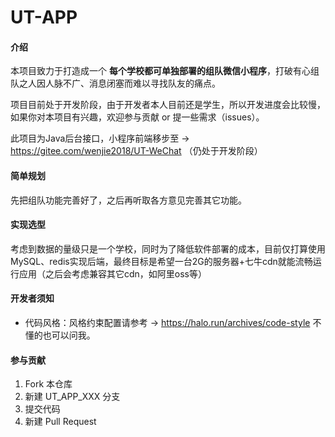 # UT-APP

#### 介绍

本项目致力于打造成一个 **每个学校都可单独部署的组队微信小程序**，打破有心组队之人因人脉不广、消息闭塞而难以寻找队友的痛点。

项目目前处于开发阶段，由于开发者本人目前还是学生，所以开发进度会比较慢，如果你对本项目有兴趣，欢迎参与贡献 or 提一些需求（issues）。

此项目为Java后台接口，小程序前端移步至 -> https://gitee.com/wenjie2018/UT-WeChat （仍处于开发阶段）

#### 简单规划

先把组队功能完善好了，之后再听取各方意见完善其它功能。

#### 实现选型

考虑到数据的量级只是一个学校，同时为了降低软件部署的成本，目前仅打算使用MySQL、redis实现后端，最终目标是希望一台2G的服务器+七牛cdn就能流畅运行应用（之后会考虑兼容其它cdn，如阿里oss等）

#### 开发者须知

- 代码风格：风格约束配置请参考 -> https://halo.run/archives/code-style  不懂的也可以问我。
 

#### 参与贡献

1.  Fork 本仓库
2.  新建 UT_APP_XXX 分支
3.  提交代码
4.  新建 Pull Request


